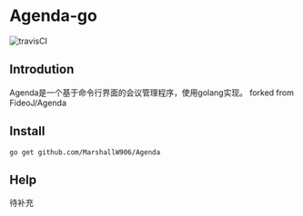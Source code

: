 # Agenda-go
![travisCI](https://travis-ci.org/MarshallW906/Agenda.svg?branch=dev)

## Introdution
Agenda是一个基于命令行界面的会议管理程序，使用golang实现。
forked from FideoJ/Agenda
## Install
```
go get github.com/MarshallW906/Agenda
```
## Help
待补充

